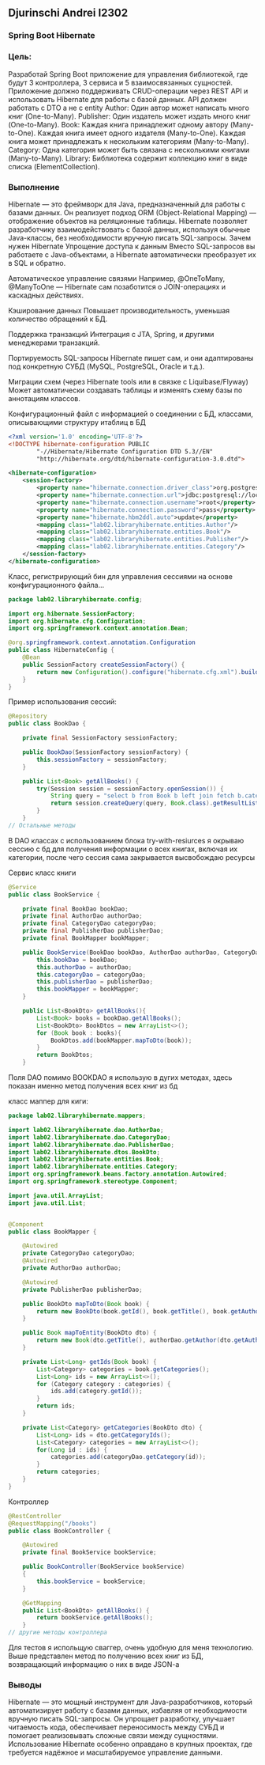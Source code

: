 ## Djurinschi Andrei I2302 
### Spring Boot Hibernate

### Цель:

Разработай Spring Boot приложение для управления библиотекой, где будут 3 контроллера, 3 сервиса и 5 взаимосвязанных сущностей. Приложение должно поддерживать CRUD-операции через REST API и использовать Hibernate для работы с базой данных.
API должен работать с DTO а не с entity 
Author:
Один автор может написать много книг (One-to-Many).
Publisher:
Один издатель может издать много книг (One-to-Many).
Book:
Каждая книга принадлежит одному автору (Many-to-One).
Каждая книга имеет одного издателя (Many-to-One).
Каждая книга может принадлежать к нескольким категориям (Many-to-Many).
Category:
Одна категория может быть связана с несколькими книгами (Many-to-Many).
Library:
Библиотека содержит коллекцию книг в виде списка (ElementCollection).

### Выполнение

Hibernate — это фреймворк для Java, предназначенный для работы с базами данных. Он реализует подход ORM (Object-Relational Mapping) — отображение объектов на реляционные таблицы. Hibernate позволяет разработчику взаимодействовать с базой данных, используя обычные Java-классы, без необходимости вручную писать SQL-запросы.
Зачем нужен Hibernate
Упрощение доступа к данным
Вместо SQL-запросов вы работаете с Java-объектами, а Hibernate автоматически преобразует их в SQL и обратно.

Автоматическое управление связями
Например, @OneToMany, @ManyToOne — Hibernate сам позаботится о JOIN-операциях и каскадных действиях.

Кэширование данных
Повышает производительность, уменьшая количество обращений к БД.

Поддержка транзакций
Интеграция с JTA, Spring, и другими менеджерами транзакций.

Портируемость
SQL-запросы Hibernate пишет сам, и они адаптированы под конкретную СУБД (MySQL, PostgreSQL, Oracle и т.д.).

Миграции схем (через Hibernate tools или в связке с Liquibase/Flyway)
Может автоматически создавать таблицы и изменять схему базы по аннотациям классов.


Конфигурационный файл с информацией о соединении с БД, классами, описывающими структуру итаблиц в БД
```xml
<?xml version='1.0' encoding='UTF-8'?>
<!DOCTYPE hibernate-configuration PUBLIC
        "-//Hibernate/Hibernate Configuration DTD 5.3//EN"
        "http://hibernate.org/dtd/hibernate-configuration-3.0.dtd">

<hibernate-configuration>
    <session-factory>
        <property name="hibernate.connection.driver_class">org.postgresql.Driver</property>
        <property name="hibernate.connection.url">jdbc:postgresql://localhost:5433/lab02</property>
        <property name="hibernate.connection.username">root</property>
        <property name="hibernate.connection.password">pass</property>
        <property name="hibernate.hbm2ddl.auto">update</property>
        <mapping class="lab02.libraryhibernate.entities.Author"/>
        <mapping class="lab02.libraryhibernate.entities.Book"/>
        <mapping class="lab02.libraryhibernate.entities.Publisher"/>
        <mapping class="lab02.libraryhibernate.entities.Category"/>
    </session-factory>
</hibernate-configuration>
```

Класс, регистрирующий бин для управления сессиями на основе конфигурационного файла... 
```java
package lab02.libraryhibernate.config;

import org.hibernate.SessionFactory;
import org.hibernate.cfg.Configuration;
import org.springframework.context.annotation.Bean;

@org.springframework.context.annotation.Configuration
public class HibernateConfig {
    @Bean
    public SessionFactory createSessionFactory() {
        return new Configuration().configure("hibernate.cfg.xml").buildSessionFactory();
    }
}
```

Пример использования сессий:

```java
@Repository
public class BookDao {

    private final SessionFactory sessionFactory;

    public BookDao(SessionFactory sessionFactory) {
        this.sessionFactory = sessionFactory;
    }

    public List<Book> getAllBooks() {
        try(Session session = sessionFactory.openSession()) {
            String query = "select b from Book b left join fetch b.categories";
            return session.createQuery(query, Book.class).getResultList();
        }
    }
// Остальные методы
```
В DAO классах с использованием блока try-with-resiurces я окрываю сессию с бд для получения информации о всех книгах, включая их категории, после чего сессия сама закрывается высвобождаю ресурсы

Сервис класс книги

```java
@Service
public class BookService {

    private final BookDao bookDao;
    private final AuthorDao authorDao;
    private final CategoryDao categoryDao;
    private final PublisherDao publisherDao;
    private final BookMapper bookMapper;

    public BookService(BookDao bookDao, AuthorDao authorDao, CategoryDao categoryDao, PublisherDao publisherDao, BookMapper bookMapper) {
        this.bookDao = bookDao;
        this.authorDao = authorDao;
        this.categoryDao = categoryDao;
        this.publisherDao = publisherDao;
        this.bookMapper = bookMapper;
    }

    public List<BookDto> getAllBooks(){
        List<Book> books = bookDao.getAllBooks();
        List<BookDto> BookDtos = new ArrayList<>();
        for (Book book : books){
            BookDtos.add(bookMapper.mapToDto(book));
        }
        return BookDtos;
    }
```

Поля DAO помимо BOOKDAO я использую в дугих методах, здесь показан именно метод получения всех книг из бд

класс маппер для киги:

```java
package lab02.libraryhibernate.mappers;

import lab02.libraryhibernate.dao.AuthorDao;
import lab02.libraryhibernate.dao.CategoryDao;
import lab02.libraryhibernate.dao.PublisherDao;
import lab02.libraryhibernate.dtos.BookDto;
import lab02.libraryhibernate.entities.Book;
import lab02.libraryhibernate.entities.Category;
import org.springframework.beans.factory.annotation.Autowired;
import org.springframework.stereotype.Component;

import java.util.ArrayList;
import java.util.List;


@Component
public class BookMapper {

    @Autowired
    private CategoryDao categoryDao;
    @Autowired
    private AuthorDao authorDao;

    @Autowired
    private PublisherDao publisherDao;

    public BookDto mapToDto(Book book) {
        return new BookDto(book.getId(), book.getTitle(), book.getAuthor().getId(), book.getPublisher().getId(), getIds(book));
    }

    public Book mapToEntity(BookDto dto) {
        return new Book(dto.getTitle(), authorDao.getAuthor(dto.getAuthorId()), publisherDao.getPublisher(dto.getPublisherId()), getCategories(dto));
    }

    private List<Long> getIds(Book book) {
        List<Category> categories = book.getCategories();
        List<Long> ids = new ArrayList<>();
        for (Category category : categories) {
            ids.add(category.getId());
        }
        return ids;
    }

    private List<Category> getCategories(BookDto dto) {
        List<Long> ids = dto.getCategoryIds();
        List<Category> categories = new ArrayList<>();
        for(Long id : ids) {
            categories.add(categoryDao.getCategory(id));
        }
        return categories;
    }
}

```

Контроллер
```java
@RestController
@RequestMapping("/books")
public class BookController {

    @Autowired
    private final BookService bookService;

    public BookController(BookService bookService)
    {
        this.bookService = bookService;
    }

    @GetMapping
    public List<BookDto> getAllBooks() {
        return bookService.getAllBooks();
    }
// другие методы контроллера
```

Для тестов я испольщую сваггер, очень удобную для меня технологию. Выше представлен метод по получению всех книг из БД, возвращающий информацию о них в виде JSON-a

### Выводы

Hibernate — это мощный инструмент для Java-разработчиков, который автоматизирует работу с базами данных, избавляя от необходимости вручную писать SQL-запросы. Он упрощает разработку, улучшает читаемость кода, обеспечивает переносимость между СУБД и помогает реализовывать сложные связи между сущностями. Использование Hibernate особенно оправдано в крупных проектах, где требуется надёжное и масштабируемое управление данными.





